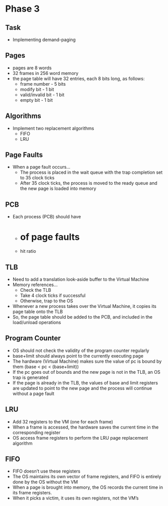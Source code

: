 # Phase 3

## Task

- Implementing demand-paging

## Pages

- pages are 8 words
- 32 frames in 256 word memory
- the page table will have 32 entries, each 8 bits long, as follows:
  - frame number - 5 bits
  - modify bit - 1 bit
  - valid/invalid bit - 1 bit
  - empty bit - 1 bit

## Algorithms

- Implement two replacement algorithms
  - FIFO
  - LRU

## Page Faults

- When a page fault occurs…
  - The process is placed in the wait queue with the trap completion set to 35 clock ticks
  - After 35 clock ticks, the process is moved to the ready queue and the new page is loaded into memory

## PCB

- Each process (PCB) should have
  - # of page faults
  - hit ratio

## TLB

- Need to add a translation look-aside buffer to the Virtual Machine
- Memory references…
  - Check the TLB
  - Take 4 clock ticks if successful
  - Otherwise, trap to the OS
- Whenever a new process takes over the Virtual Machine, it copies its page table onto the TLB
- So, the page table should be added to the PCB, and included in the load/unload operations

## Program Counter

- OS should not check the validity of the program counter regularly
- base+limit should always point to the currently executing page
- The hardware (Virtual Machine) makes sure the value of pc is bound by them (base < pc < (base+limit))
- If the pc goes out of bounds and the new page is not in the TLB, an OS trap is generated
- If the page is already in the TLB, the values of base and limit registers are updated to point to the new page and the process will continue without a page fault

## LRU

- Add 32 registers to the VM (one for each frame)
- When a frame is accessed, the hardware saves the current time in the corresponding register
- OS access frame registers to perform the LRU page replacement algorithm

## FIFO

- FIFO doesn’t use these registers
- The OS maintains its own vector of frame registers, and FIFO is entirely done by the OS without the VM
- When a page is brought into memory, the OS records the current time in its frame registers.
- When it picks a victim, it uses its own registers, not the VM’s

